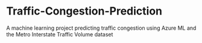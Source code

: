 # Traffic-Congestion-Prediction
A machine learning project predicting traffic congestion using Azure ML and the Metro Interstate Traffic Volume dataset
